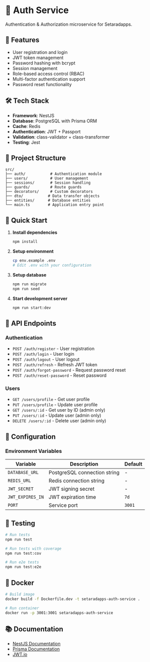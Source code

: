 # 🔐 Auth Service

Authentication & Authorization microservice for Setaradapps.

## 🚀 Features

- User registration and login
- JWT token management
- Password hashing with bcrypt
- Session management
- Role-based access control (RBAC)
- Multi-factor authentication support
- Password reset functionality

## 🛠️ Tech Stack

- **Framework**: NestJS
- **Database**: PostgreSQL with Prisma ORM
- **Cache**: Redis
- **Authentication**: JWT + Passport
- **Validation**: class-validator + class-transformer
- **Testing**: Jest

## 📁 Project Structure

```
src/
├── auth/           # Authentication module
├── users/          # User management
├── sessions/       # Session handling
├── guards/         # Route guards
├── decorators/     # Custom decorators
├── dto/           # Data transfer objects
├── entities/      # Database entities
└── main.ts        # Application entry point
```

## 🚀 Quick Start

1. **Install dependencies**
   ```bash
   npm install
   ```

2. **Setup environment**
   ```bash
   cp env.example .env
   # Edit .env with your configuration
   ```

3. **Setup database**
   ```bash
   npm run migrate
   npm run seed
   ```

4. **Start development server**
   ```bash
   npm run start:dev
   ```

## 📡 API Endpoints

### Authentication
- `POST /auth/register` - User registration
- `POST /auth/login` - User login
- `POST /auth/logout` - User logout
- `POST /auth/refresh` - Refresh JWT token
- `POST /auth/forgot-password` - Request password reset
- `POST /auth/reset-password` - Reset password

### Users
- `GET /users/profile` - Get user profile
- `PUT /users/profile` - Update user profile
- `GET /users/:id` - Get user by ID (admin only)
- `PUT /users/:id` - Update user (admin only)
- `DELETE /users/:id` - Delete user (admin only)

## 🔧 Configuration

### Environment Variables

| Variable | Description | Default |
|----------|-------------|---------|
| `DATABASE_URL` | PostgreSQL connection string | - |
| `REDIS_URL` | Redis connection string | - |
| `JWT_SECRET` | JWT signing secret | - |
| `JWT_EXPIRES_IN` | JWT expiration time | `7d` |
| `PORT` | Service port | `3001` |

## 🧪 Testing

```bash
# Run tests
npm run test

# Run tests with coverage
npm run test:cov

# Run e2e tests
npm run test:e2e
```

## 🐳 Docker

```bash
# Build image
docker build -f Dockerfile.dev -t setaradapps-auth-service .

# Run container
docker run -p 3001:3001 setaradapps-auth-service
```

## 📚 Documentation

- [NestJS Documentation](https://docs.nestjs.com/)
- [Prisma Documentation](https://www.prisma.io/docs/)
- [JWT.io](https://jwt.io/)
